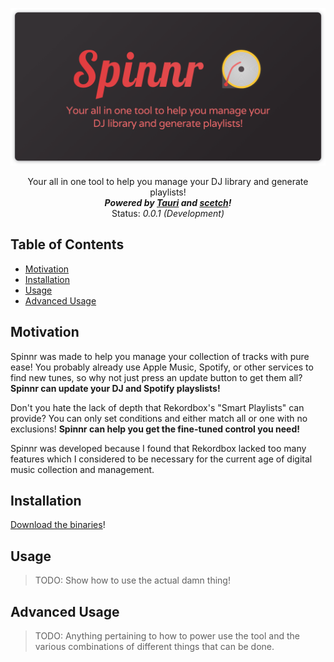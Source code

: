<p align="center">
  <a href="thebrenny.github.io/spinnr"> <!-- Change the HREF to the link! -->
    <img src="res/spinnr-banner.png" alt="Spinnr">
  </a>

  <p align="center">
    Your all in one tool to help you manage your DJ library and generate playlists!
    <br />
    <strong><em>Powered by <a href="https://tauri.studio/">Tauri</a> and <a href="https://github.com/TheBrenny/scetch">scetch</a>!</em></strong>
	<br />
	Status: <em>0.0.1 (Development)</em>
  </p>
</p>

## Table of Contents

- [Motivation](#motivation)
- [Installation](#installation)
- [Usage](#usage)
- [Advanced Usage](#advanced-usage)

## Motivation

Spinnr was made to help you manage your collection of tracks with pure ease! You probably already use Apple Music, Spotify, or other services to find new tunes, so why not just press an update button to get them all? **Spinnr can update your DJ and Spotify playslists!**

Don't you hate the lack of depth that Rekordbox's "Smart Playlists" can provide? You can only set conditions and either match all or one with no exclusions! **Spinnr can help you get the fine-tuned control you need!**

Spinnr was developed because I found that Rekordbox lacked too many features which I considered to be necessary for the current age of digital music collection and management.

## Installation

[Download the binaries](/releases)!

## Usage

> TODO: Show how to use the actual damn thing!

## Advanced Usage

> TODO: Anything pertaining to how to power use the tool and the various combinations of different things that can be done.
